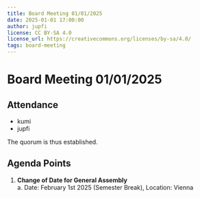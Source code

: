 ```yaml
---
title: Board Meeting 01/01/2025
date: 2025-01-01 17:00:00
author: jupfi
license: CC BY-SA 4.0
license_url: https://creativecommons.org/licenses/by-sa/4.0/
tags: board-meeting
---
```


# Board Meeting 01/01/2025

## Attendance  

- kumi  
- jupfi  

The quorum is thus established.

## Agenda Points  

1. **Change of Date for General Assembly**  
   a. Date: February 1st 2025 (Semester Break), Location: Vienna
